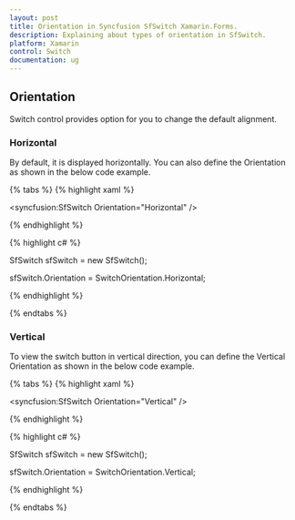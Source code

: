 ```yaml
---
layout: post
title: Orientation in Syncfusion SfSwitch Xamarin.Forms.
description: Explaining about types of orientation in SfSwitch.
platform: Xamarin
control: Switch
documentation: ug
---
```


## Orientation

Switch control provides option for you to change the default alignment. 

### Horizontal 

By default, it is displayed horizontally. You can also define the Orientation as shown in the below code example.

{% tabs %}
{% highlight xaml %}

<syncfusion:SfSwitch Orientation="Horizontal" />

{% endhighlight %}

{% highlight c# %}

SfSwitch sfSwitch = new SfSwitch();

sfSwitch.Orientation = SwitchOrientation.Horizontal;

{% endhighlight %}

{% endtabs %}

### Vertical

To view the switch button in vertical direction, you can define the Vertical Orientation as shown in the below code example.

{% tabs %}
{% highlight xaml %}

<syncfusion:SfSwitch Orientation="Vertical" />

{% endhighlight %}

{% highlight c# %}

SfSwitch sfSwitch = new SfSwitch();

sfSwitch.Orientation = SwitchOrientation.Vertical;

{% endhighlight %}

{% endtabs %}